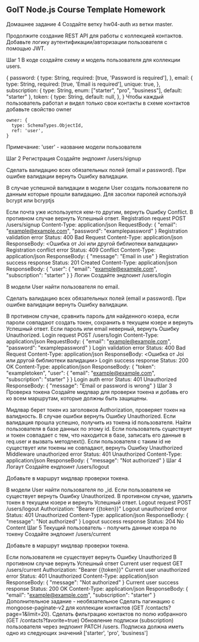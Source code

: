 ## GoIT Node.js Course Template Homework

Домашнее задание 4
Создайте ветку hw04-auth из ветки master.

Продолжите создание REST API для работы с коллекцией контактов. Добавьте логику аутентификации/авторизации пользователя с помощью JWT.

Шаг 1
В коде создайте схему и модель пользователя для коллекции users.

{
password: {
type: String,
required: [true, 'Password is required'],
},
email: {
type: String,
required: [true, 'Email is required'],
unique: true,
},
subscription: {
type: String,
enum: ["starter", "pro", "business"],
default: "starter"
},
token: {
type: String,
default: null,
},
}
Чтобы каждый пользователь работал и видел только свои контакты в схеме контактов добавьте свойство owner

    owner: {
      type: SchemaTypes.ObjectId,
      ref: 'user',
    }

Примечание: 'user' - название модели пользователя

Шаг 2
Регистрация
Создайте эндпоинт /users/signup

Сделать валидацию всех обязательных полей (email и password). При ошибке валидации вернуть Ошибку валидации.

В случае успешной валидации в модели User создать пользователя по данным которые прошли валидацию. Для засолки паролей используй bcrypt или bcryptjs

Если почта уже используется кем-то другим, вернуть Ошибку Conflict.
В противном случае вернуть Успешный ответ.
Registration request
POST /users/signup
Content-Type: application/json
RequestBody: {
"email": "example@example.com",
"password": "examplepassword"
}
Registration validation error
Status: 400 Bad Request
Content-Type: application/json
ResponseBody: <Ошибка от Joi или другой библиотеки валидации>
Registration conflict error
Status: 409 Conflict
Content-Type: application/json
ResponseBody: {
"message": "Email in use"
}
Registration success response
Status: 201 Created
Content-Type: application/json
ResponseBody: {
"user": {
"email": "example@example.com",
"subscription": "starter"
}
}
Логин
Создайте эндпоинт /users/login

В модели User найти пользователя по email.

Сделать валидацию всех обязательных полей (email и password). При ошибке валидации вернуть Ошибку валидации.

В противном случае, сравнить пароль для найденного юзера, если пароли совпадают создать токен, сохранить в текущем юзере и вернуть Успешный ответ.
Если пароль или email неверный, вернуть Ошибку Unauthorized.
Login request
POST /users/login
Content-Type: application/json
RequestBody: {
"email": "example@example.com",
"password": "examplepassword"
}
Login validation error
Status: 400 Bad Request
Content-Type: application/json
ResponseBody: <Ошибка от Joi или другой библиотеки валидации>
Login success response
Status: 200 OK
Content-Type: application/json
ResponseBody: {
"token": "exampletoken",
"user": {
"email": "example@example.com",
"subscription": "starter"
}
}
Login auth error
Status: 401 Unauthorized
ResponseBody: {
"message": "Email or password is wrong"
}
Шаг 3
Проверка токена
Создайте мидлвар для проверки токена и добавь его ко всем маршрутам, которые должны быть защищены.

Мидлвар берет токен из заголовков Authorization, проверяет токен на валидность.
В случае ошибки вернуть Ошибку Unauthorized.
Если валидация прошла успешно, получить из токена id пользователя. Найти пользователя в базе данных по этому id.
Если пользователь существует и токен совпадает с тем, что находится в базе, записать его данные в req.user и вызвать методnext().
Если пользователя с таким id не существует или токены не совпадают, вернуть Ошибку Unauthorized
Middleware unauthorized error
Status: 401 Unauthorized
Content-Type: application/json
ResponseBody: {
"message": "Not authorized"
}
Шаг 4
Логаут
Создайте ендпоинт /users/logout

Добавьте в маршрут мидлвар проверки токена.

В модели User найти пользователя по \_id.
Если пользователя не существует вернуть Ошибку Unauthorized.
В противном случае, удалить токен в текущем юзере и вернуть Успешный ответ.
Logout request
POST /users/logout
Authorization: "Bearer {{token}}"
Logout unauthorized error
Status: 401 Unauthorized
Content-Type: application/json
ResponseBody: {
"message": "Not authorized"
}
Logout success response
Status: 204 No Content
Шаг 5
Текущий пользователь - получить данные юзера по токену
Создайте эндпоинт /users/current

Добавьте в маршрут мидлвар проверки токена.

Если пользователя не существует вернуть Ошибку Unauthorized
В противном случае вернуть Успешный ответ
Current user request
GET /users/current
Authorization: "Bearer {{token}}"
Current user unauthorized error
Status: 401 Unauthorized
Content-Type: application/json
ResponseBody: {
"message": "Not authorized"
}
Current user success response
Status: 200 OK
Content-Type: application/json
ResponseBody: {
"email": "example@example.com",
"subscription": "starter"
}
Дополнительное задание - необязательное
Сделать пагинацию с mongoose-paginate-v2 для коллекции контактов (GET /contacts?page=1&limit=20).
Сделать фильтрацию контактов по полю избранного (GET /contacts?favorite=true)
Обновление подписки (subscription) пользователя через эндпоинт PATCH /users. Подписка должна иметь одно из следующих значений ['starter', 'pro', 'business']
